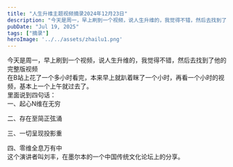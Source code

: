 ```yaml
---
title: "人生升维主题视频摘录2024年12月23日"
description: "今天是周一，早上刷到一个视频，说人生升维的，我觉得不错，然后去找到了他的完整版视频 在B站上花了一个多小时看完 [&hellip;]"
pubDate: "Jul 19, 2025"
tags: ["摘录"]
heroImage: '../../assets/zhailu1.png'
---
```


今天是周一，早上刷到一个视频，说人生升维的，我觉得不错，然后去找到了他的完整版视频  
在B站上花了一个多小时看完，本来早上就趴着眯了一个小时，再看一个小时的视频，基本上一个上午就过去了。  
里面说到四句话：  
一、起心N维在无穷

二、存在至简正弦涌

三、一切呈现投影重

四、零维全息万有中  
这个演讲者叫刘丰，在墨尔本的一个中国传统文化论坛上的分享。